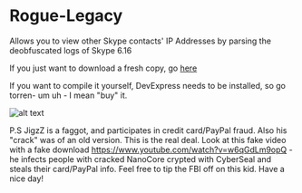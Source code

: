 # Rogue-Legacy
Allows you to view other Skype contacts' IP Addresses by parsing the deobfuscated logs of Skype 6.16

If you just want to download a fresh copy, go [here](https://github.com/throughdeadlywaters/Rogue-Legacy/releases)

If you want to compile it yourself, DevExpress needs to be installed, so go torren- um uh - I mean "buy" it.

![alt text](http://i.imgur.com/IEbfP5u.png)

P.S JigzZ is a faggot, and participates in credit card/PayPal fraud. Also his "crack" was of an old version. This is the real deal.
Look at this fake video with a fake download https://www.youtube.com/watch?v=w6qGdLm9opQ - he infects people with cracked NanoCore crypted with CyberSeal and steals their card/PayPal info. Feel free to tip the FBI off on this kid. Have a nice day!
